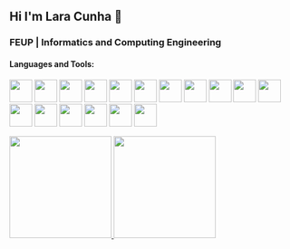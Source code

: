 ## Hi I'm Lara Cunha 👋
### FEUP | Informatics and Computing Engineering
#### Languages and Tools:
<img src="https://cdn.jsdelivr.net/gh/devicons/devicon/icons/python/python-original.svg" width="40" heigth="40"/> <img src="https://cdn.jsdelivr.net/gh/devicons/devicon/icons/c/c-original.svg" wigth="40" height="40"/> <img src="https://cdn.jsdelivr.net/gh/devicons/devicon/icons/cplusplus/cplusplus-original.svg" width="40" heigth="40"/> <img src="https://cdn.jsdelivr.net/gh/devicons/devicon/icons/vscode/vscode-original.svg" width="40" heigth="40"/> <img src="https://cdn.jsdelivr.net/gh/devicons/devicon/icons/sqlite/sqlite-original.svg" width="40" heigth="40"/> <img src="https://cdn.jsdelivr.net/gh/devicons/devicon/icons/linux/linux-original.svg"  width="40" heigth="40"/> <img src="https://cdn.jsdelivr.net/gh/devicons/devicon/icons/intellij/intellij-original.svg" width="40" heigth="40"/> <img src="https://cdn.jsdelivr.net/gh/devicons/devicon/icons/git/git-original.svg" width="40" heigth="40"/> <img src="https://cdn.jsdelivr.net/gh/devicons/devicon/icons/gitlab/gitlab-original.svg" width="40" heigth="40"/> <img src="https://cdn.jsdelivr.net/gh/devicons/devicon/icons/androidstudio/androidstudio-original.svg" width="40" heigth="40"/> <img src="https://cdn.jsdelivr.net/gh/devicons/devicon/icons/flutter/flutter-original.svg" width="40" heigth="40"/> <img src="https://cdn.jsdelivr.net/gh/devicons/devicon/icons/html5/html5-original.svg" width="40" heigth="40"/> <img src="https://cdn.jsdelivr.net/gh/devicons/devicon/icons/css3/css3-original.svg" width="40" heigth="40"/> <img src="https://cdn.jsdelivr.net/gh/devicons/devicon/icons/php/php-plain.svg" width="40" heigth="40"/> <img src="https://cdn.jsdelivr.net/gh/devicons/devicon/icons/javascript/javascript-plain.svg" width="40" heigth="40"/> <img src="https://cdn.jsdelivr.net/gh/devicons/devicon/icons/dart/dart-original.svg" width="40" heigth="40"/> <img src="https://cdn.jsdelivr.net/gh/devicons/devicon/icons/java/java-original.svg" width="40" heigth="40"/>          
          
<div>
<a href="https://github.com/liac1983">
<img height="180em" src="https://github-readme-stats.vercel.app/api/top-langs/?username=liac1983&layout=compact&langs_count=7&theme=dracula"/>
<img height="180em" src="https://github-readme-stats.vercel.app/api?username=liac1983&show_icons=true&theme=dracula&include_all_commits=true&count_private=true"/>
</div>          
          
          
          
          
          
          
          
          
          
          
          
          
          

<!--
**liac1983/liac1983** is a ✨ _special_ ✨ repository because its `README.md` (this file) appears on your GitHub profile.

Here are some ideas to get you started:

- 🔭 I’m currently working on ...
- 🌱 I’m currently learning ...
- 👯 I’m looking to collaborate on ...
- 🤔 I’m looking for help with ...
- 💬 Ask me about ...
- 📫 How to reach me: ...
- 😄 Pronouns: ...
- ⚡ Fun fact: ...
-->
